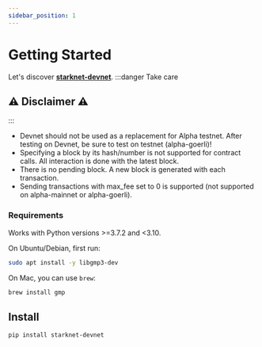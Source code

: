 ```yaml
---
sidebar_position: 1
---
```

# Getting Started

Let's discover **[starknet-devnet](https://github.com/Shard-Labs/starknet-devnet)**.
:::danger Take care
## ⚠️ Disclaimer ⚠️
:::

- Devnet should not be used as a replacement for Alpha testnet. After testing on Devnet, be sure to test on testnet (alpha-goerli)!
- Specifying a block by its hash/number is not supported for contract calls. All interaction is done with the latest block.
- There is no pending block. A new block is generated with each transaction.
- Sending transactions with max_fee set to 0 is supported (not supported on alpha-mainnet or alpha-goerli).

### Requirements

Works with Python versions >=3.7.2 and <3.10.

On Ubuntu/Debian, first run:


```bash
sudo apt install -y libgmp3-dev
```

On Mac, you can use `brew`:

```bash
brew install gmp
```

## Install

```bash
pip install starknet-devnet
```